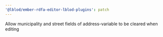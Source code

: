 ```yaml
---
'@lblod/ember-rdfa-editor-lblod-plugins': patch
---
```


Allow municipality and street fields of address-variable to be cleared when editing
